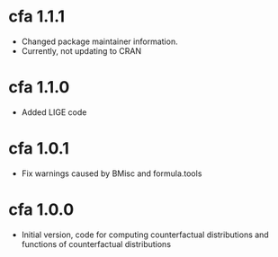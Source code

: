 # cfa 1.1.1
  * Changed package maintainer information.
  * Currently, not updating to CRAN

# cfa 1.1.0
  * Added LIGE code

# cfa 1.0.1
  * Fix warnings caused by BMisc and formula.tools

# cfa 1.0.0 

  * Initial version, code for computing counterfactual distributions and functions of counterfactual distributions
